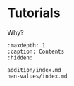 

# Tutorials

Why?

```{toctree}
:maxdepth: 1
:caption: Contents
:hidden:

addition/index.md
nan-values/index.md
```
